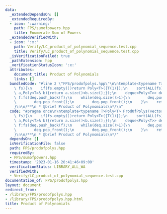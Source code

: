 ```yaml
---
data:
  _extendedDependsOn: []
  _extendedRequiredBy:
  - icon: ':warning:'
    path: FPS/sumofpowers.hpp
    title: Enumerate Sum of Powers
  _extendedVerifiedWith:
  - icon: ':x:'
    path: Verify/LC_product_of_polynomial_sequence.test.cpp
    title: Verify/LC_product_of_polynomial_sequence.test.cpp
  _isVerificationFailed: true
  _pathExtension: hpp
  _verificationStatusIcon: ':x:'
  attributes:
    document_title: Product of Polynomials
    links: []
  bundledCode: "#line 2 \"FPS/prodofpolys.hpp\"\n\ntemplate<typename T>Poly<T> ProdOfPolys(vector<Poly<T>>&\
    \ fs){\n    if(fs.empty())return Poly<T>({T(1)});\n    sort(ALL(fs),[&](Poly<T>&\
    \ a,Poly<T>& b){return a.size()<b.size();});\n    deque<Poly<T>> deq;\n    for(auto&\
    \ f:fs)deq.push_back(f);\n    while(deq.size()>1){\n        deq.push_back(deq[0]*deq[1]);\n\
    \        deq.pop_front();\n        deq.pop_front();\n    }\n    return deq[0];\n\
    }\n\n/**\n * @brief Product of Polynomials\n*/\n"
  code: "#pragma once\n\ntemplate<typename T>Poly<T> ProdOfPolys(vector<Poly<T>>&\
    \ fs){\n    if(fs.empty())return Poly<T>({T(1)});\n    sort(ALL(fs),[&](Poly<T>&\
    \ a,Poly<T>& b){return a.size()<b.size();});\n    deque<Poly<T>> deq;\n    for(auto&\
    \ f:fs)deq.push_back(f);\n    while(deq.size()>1){\n        deq.push_back(deq[0]*deq[1]);\n\
    \        deq.pop_front();\n        deq.pop_front();\n    }\n    return deq[0];\n\
    }\n\n/**\n * @brief Product of Polynomials\n*/"
  dependsOn: []
  isVerificationFile: false
  path: FPS/prodofpolys.hpp
  requiredBy:
  - FPS/sumofpowers.hpp
  timestamp: '2023-01-16 20:41:46+09:00'
  verificationStatus: LIBRARY_ALL_WA
  verifiedWith:
  - Verify/LC_product_of_polynomial_sequence.test.cpp
documentation_of: FPS/prodofpolys.hpp
layout: document
redirect_from:
- /library/FPS/prodofpolys.hpp
- /library/FPS/prodofpolys.hpp.html
title: Product of Polynomials
---
```

